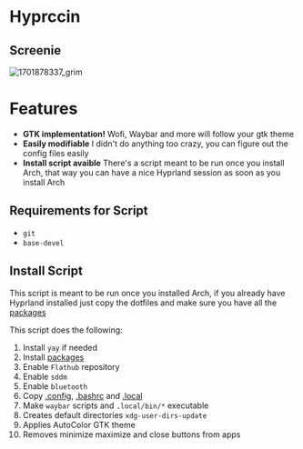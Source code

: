 # Hyprccin

## Screenie
![1701878337_grim](https://github.com/Jeffser/Hyprccin/assets/69224322/fb3c208c-4884-4e0b-bce5-471764a6ccd0)


# Features
- **GTK implementation!** Wofi, Waybar and more will follow your gtk theme
- **Easily modifiable** I didn't do anything too crazy, you can figure out the config files easily
- **Install script avaible** There's a script meant to be run once you install Arch, that way you can have a nice Hyprland session as soon as you install Arch

## Requirements for Script
- `git`
- `base-devel`

## Install Script

This script is meant to be run once you installed Arch, if you already have Hyprland installed just copy the dotfiles and make sure you have all the [packages](packages)

This script does the following:

1) Install `yay` if needed
2) Install [packages](packages)
3) Enable `Flathub` repository
4) Enable `sddm`
5) Enable `bluetooth`
6) Copy [.config](.config), [.bashrc](.bashrc) and [.local](.local)
7) Make `waybar` scripts and `.local/bin/*` executable
8) Creates default directories `xdg-user-dirs-update`
9) Applies AutoColor GTK theme
10) Removes minimize maximize and close buttons from apps
